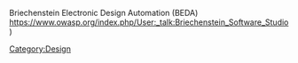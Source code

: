 Briechenstein Electronic Design Automation (BEDA)
<https://www.owasp.org/index.php/User:_talk:Briechenstein_Software_Studio>)

[Category:Design](Category:Design "wikilink")